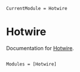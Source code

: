 ```@meta
CurrentModule = Hotwire
```

# Hotwire

Documentation for [Hotwire](https://github.com/tunelipt/Hotwire.jl).

```@index
```

```@autodocs
Modules = [Hotwire]
```
